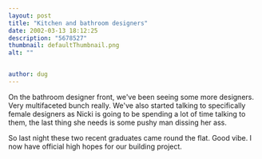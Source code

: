 ```yaml
---
layout: post
title: "Kitchen and bathroom designers"
date: 2002-03-13 18:12:25
description: "5678527"
thumbnail: defaultThumbnail.png
alt: ""


author: dug
---
```


<p>On the bathroom designer front, we've been seeing some more designers. Very multifaceted bunch really. We've also started talking to specifically female designers as Nicki is going to be spending a lot of time talking to them, the last thing she needs is some pushy man dissing her ass.</p>

<p>So last night these two recent graduates came round the flat. Good vibe. I now have official high hopes for our building project.</p>
